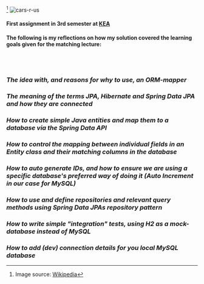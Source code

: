 [^1] ![cars-r-us](https://upload.wikimedia.org/wikipedia/commons/1/16/Cars_R_Us_2018.png)
[^1]: Image source: [Wikipedia](https://en.wikipedia.org/wiki/File:Cars_R_Us_2018.png)
#### First assignment in 3rd semester at [KEA](https://www.kea.dk)
#### The following is my reflections on how my  solution covered the learning goals given for the matching lecture:
<br>
<br> 
    
### ***The idea with, and reasons for why to use, an ORM-mapper***
 
### ***The meaning of the terms JPA, Hibernate and Spring Data JPA and how they are connected***

### ***How to create simple Java entities and map them to a database via the Spring Data API***

### ***How to control the mapping between individual fields in an Entity class and their matching columns in the database***

### ***How to auto generate IDs, and how to ensure we are using  a specific database's preferred way of doing it (Auto Increment in our case for  MySQL)***

### ***How to use and define repositories and relevant query methods using Spring Data JPAs repository pattern***

### ***How to write simple "integration" tests, using H2 as a mock-database instead of MySQL***

### ***How to add (dev) connection details for you local MySQL database***



